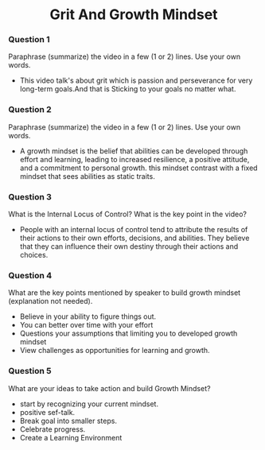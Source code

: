<h1 align='center'>Grit And Growth Mindset</h1>


### Question 1
Paraphrase (summarize) the video in a few (1 or 2) lines. Use your own words.

- This video talk's about grit which is passion and perseverance for very long-term goals.And that is Sticking to your goals no matter what.

### Question 2
Paraphrase (summarize) the video in a few (1 or 2) lines. Use your own words.

- A growth mindset is the belief that abilities can be developed through effort and learning, leading to increased resilience, a positive attitude, and a commitment to personal growth. this mindset contrast with a fixed mindset that sees abilities as static traits.

### Question 3
What is the Internal Locus of Control? What is the key point in the video?

- People with an internal locus of control tend to attribute the results of their actions to their own efforts, decisions, and abilities. They believe that they can influence their own destiny through their actions and choices.

### Question 4
What are the key points mentioned by speaker to build growth mindset (explanation not needed).

- Believe in your ability to figure things out.
- You can better over time with your effort
- Questions your assumptions that limiting you to developed growth mindset
- View challenges as opportunities for learning and growth. 

### Question 5
What are your ideas to take action and build Growth Mindset?

- start by recognizing your current mindset.
- positive sef-talk.
- Break goal into smaller steps.
- Celebrate progress.
- Create a Learning Environment

